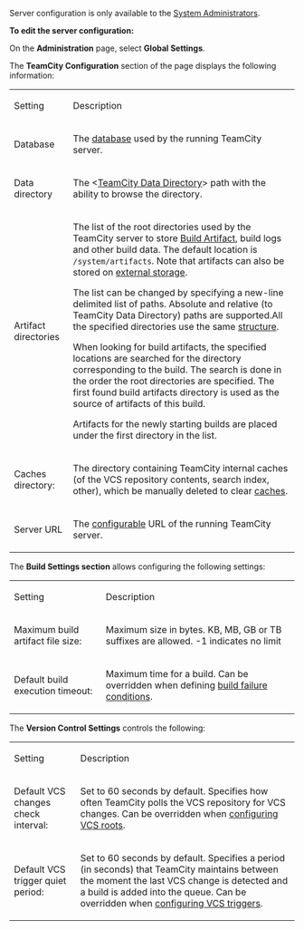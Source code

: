 [//]: # (title: TeamCity Configuration and Maintenance)
[//]: # (auxiliary-id: TeamCity Configuration and Maintenance)

<tip>

Server configuration is only available to the [System Administrators](role-and-permission.md#Per-Project+Authorization+Mode).
</tip>


__To edit the server configuration:__

On the __Administration__ page, select __Global Settings__. 

The __TeamCity Configuration__ section of the page displays the following information:

<table><tr>

<td>

Setting

</td>

<td>

Description

</td></tr><tr>

<td>

Database

</td>

<td>

The [database](setting-up-an-external-database.md) used by the running TeamCity server.

</td></tr><tr>

<td>

Data directory

</td>

<td>


The \<[TeamCity Data Directory](teamcity-data-directory.md)\> path with the ability to browse the directory.

</td></tr><tr>

<td>

<anchor name="artifact-directories"/>

Artifact directories


</td>

<td>


The list of the root directories used by the TeamCity server to store [Build Artifact](build-artifact.md), build logs and other build data. The default location is `/system/artifacts`. Note that artifacts can also be stored on [external storage](configuring-artifacts-storage.md).

The list can be changed by specifying a new\-line delimited list of paths. Absolute and relative (to TeamCity Data Directory) paths are supported.All the specified directories use the same [structure](teamcity-data-directory.md#artifacts).

When looking for build artifacts, the specified locations are searched for the directory corresponding to the build. The search is done in the order the root directories are specified. The first found build artifacts directory is used as the source of artifacts of this build.

Artifacts for the newly starting builds are placed under the first directory in the list.


</td></tr><tr>

<td>

Caches directory:

</td>

<td>

The directory containing TeamCity internal caches (of the VCS repository contents, search index, other), which be manually deleted to clear [caches](teamcity-monitoring-and-diagnostics.md#Caches).

</td></tr><tr>

<td>

Server URL

</td>

<td>

The [configurable](configuring-server-url.md) URL of the running TeamCity server.

</td></tr></table>

 


The __Build Settings section__ allows configuring the following settings:

<table><tr>

<td>

Setting

</td>

<td>

Description

</td></tr><tr>

<td>

Maximum build artifact file size:

</td>

<td>

Maximum size in bytes. KB, MB, GB or TB suffixes are allowed. \-1 indicates no limit

</td></tr><tr>

<td>

Default build execution timeout:

</td>

<td>

Maximum time for a build. Can be overridden when defining [build failure conditions](build-failure-conditions.md).

</td></tr></table>

 


The __Version Control Settings__ controls the following:

 

<table><tr>

<td>

Setting

</td>

<td>

Description

</td></tr><tr>

<td>

Default VCS changes check interval:

</td>

<td>

Set to 60 seconds by default. Specifies how often TeamCity polls the VCS repository for VCS changes. Can be overridden when [configuring VCS roots](configuring-vcs-roots.md).

</td></tr><tr>

<td>

Default VCS trigger quiet period:

</td>

<td>

Set to 60 seconds by default. Specifies a period (in seconds) that TeamCity maintains between the moment the last VCS change is detected and a build is added into the queue.  Can be overridden when [configuring VCS triggers](configuring-vcs-triggers.md).

</td></tr></table>


